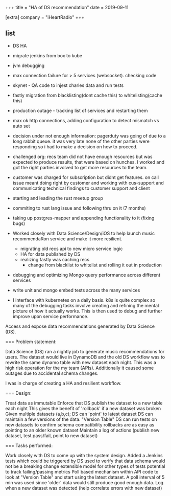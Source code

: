 +++
title = "HA of DS recommendation"
date = 2019-09-11

[extra]
company = "iHeartRadio"
+++

## list
- DS HA
- migrate jenkins from box to kube
- jvm debugging
- max connection failure for > 5 services (websocket). checking code
- skynet - QA code to injest charles data and run tests
- fastly migration from blacklisting(dont cache this) to whitelisting(cache this)
- production outage - tracking list of services and restarting them
- max ok http connections, adding configuration to detect mismatch vs auto set
- decision under not enough information: pagerduty was going of due to a long rabbit queue. it was very late none of the other parties were responding
  so i had to make a decision on how to proceed.
- challenged org: recs team did not have enough resources but was expected to produce results, that were based on hunches.
  I worked and got the right parties involved to get more resources to the team.
- customer was charged for subscription but didnt get features. on call issue meant doing right by customer
  and working with cus-support and communicating technical findings to customer support and client

- starting and leading the rust meetup group
- commiting to rust lang issue and following thru on it (7 months)
- taking up postgres-mapper and appending functionality to it (fixing bugs)

 - Worked closely with Data Science/Design/iOS to help launch music recommendaRon service and make it more resilient.
     - migrating old recs api to new micro service logic
     - HA for data published by DS
     - realizing fastly was caching recs
       - change from blacklist to whitelist and rolling it out in production

 - debugging and optimizing Mongo query performance across different services
 - write unit and mongo embed tests across the many services
 - I interface with kubernetes on a daily basis. k8s is quite complex so many of the debugging tasks involve creating and refining the mental picture of how it actually works. This is then used to debug and further improve upon service performance.

Access and expose data recommendations generated by Data Science (DS).

=== Problem statement:

Data Science (DS) ran a nightly job to generate music recommendations for users. The dataset would live in DynamoDB and the old DS workflow was to rewrite the same dynamo table with new dataset each night. This was a high risk operation for the my team (APIs). Additionally it caused some outages due to accidental schema changes.

I was in charge of creating a HA and resilient workflow.

=== Design:

 Treat data as immutable
     Enforce that DS publish the dataset to a new table each night
     This gives the benefit of 'rollback' if a new dataset was broken
 Given multiple datasets (a,b,c); DS can 'point' to latest dataset
     DS can maintain a few versions of the data. "Version Table"
     DS can run tests on new datasets to confirm schema compatibility
     rollbacks are as easy as pointing to an older known dataset
 Maintain a log of actions (publish new dataset, test pass/fail, point to new dataset)

=== Tasks performed:

 Work closely with DS to come up with the system design.
 Added a Jenkins tests which could be triggered by DS
     used to verify that data schema would not be a breaking change
     extensible model for other types of tests
     potential to track failing/passing metrics
 Poll based mechanism within API code to look at "Version Table" and start using the latest dataset.
     A poll interval of 5 min was used since 'older' data would still produce good enough data.
     Log when a new dataset was detected (help correlate errors with new dataset) 


